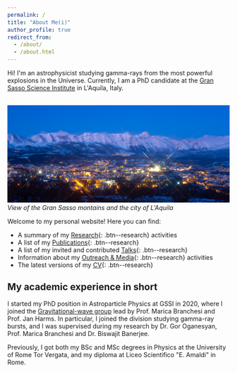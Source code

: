 ```yaml
---
permalink: /
title: "About Me(i)"
author_profile: true
redirect_from: 
  - /about/
  - /about.html
---
```


Hi! I'm an astrophysicist studying gamma-rays from the most powerful explosions in the Universe. 
Currently, I am a PhD candidate at the [Gran Sasso Science Institute](https://www.gssi.it/) in L'Aquila, Italy. 

 <br/><img src='/images/gransasso.jpg'>
_View of the Gran Sasso montains and the city of L'Aquila_



Welcome to my personal website! Here you can find:
* A summary of my [Research](/research/){: .btn--research} activities
* A list of my [Publications](/publications/){: .btn--research}
* A list of my invited and contributed [Talks](/talks/){: .btn--research}
* Information about my [Outreach & Media](/outreach/){: .btn--research} activities
* The latest versions of my [CV](/cv-mei/){: .btn--research}

My academic experience in short
------

I started my PhD position in Astroparticle Physics at GSSI in 2020, where I joined the [Gravitational-wave group](https://wikiet.gssi.it/index.php/Main_Page) lead by Prof. Marica Branchesi and Prof. Jan Harms. In particular, I joined the division studying gamma-ray bursts, and I was supervised during my research by Dr. Gor Oganesyan, Prof. Marica Branchesi and Dr. Biswajit Banerjee. 

Previously, I got both my BSc and MSc degrees in Physics at the University of Rome Tor Vergata, and my diploma at Liceo Scientifico "E. Amaldi" in Rome.

